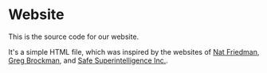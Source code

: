 # Website

This is the source code for our website.

It's a simple HTML file, which was inspired by the websites of
[Nat Friedman](https://nat.org/), [Greg Brockman](https://gregbrockman.com/), and [Safe Superintelligence Inc.](https://ssi.inc).
